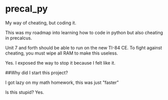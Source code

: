 # precal_py
My way of cheating, but coding it.

This was my roadmap into learning how to code in python but also cheating in precalcus.

Unit 7 and forth should be able to run on the new TI-84 CE. To fight against cheating, you must wipe all RAM to make this useless.

Yes. I exposed the way to stop it because I felt like it.



##Why did I start this project?

I got lazy on my math homework, this was just "faster"

Is this stupid?
Yes.
